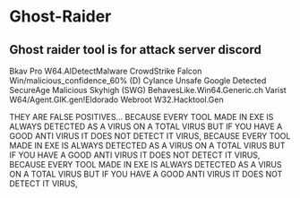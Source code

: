 # Ghost-Raider
Ghost raider tool is for attack server discord 
-----------------------------------------------
Bkav Pro
W64.AIDetectMalware
CrowdStrike Falcon
Win/malicious_confidence_60% (D)
Cylance
Unsafe
Google
Detected
SecureAge
Malicious
Skyhigh (SWG)
BehavesLike.Win64.Generic.ch
Varist
W64/Agent.GIK.gen!Eldorado
Webroot
W32.Hacktool.Gen 

THEY ARE FALSE POSITIVES...
BECAUSE EVERY TOOL MADE IN EXE IS ALWAYS DETECTED AS A VIRUS ON A TOTAL VIRUS BUT IF YOU HAVE A GOOD ANTI VIRUS IT DOES NOT DETECT IT VIRUS,
BECAUSE EVERY TOOL MADE IN EXE IS ALWAYS DETECTED AS A VIRUS ON A TOTAL VIRUS BUT IF YOU HAVE A GOOD ANTI VIRUS IT DOES NOT DETECT IT VIRUS,
BECAUSE EVERY TOOL MADE IN EXE IS ALWAYS DETECTED AS A VIRUS ON A TOTAL VIRUS BUT IF YOU HAVE A GOOD ANTI VIRUS IT DOES NOT DETECT IT VIRUS,
